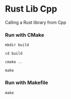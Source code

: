# Rust Lib Cpp

Calling a Rust library from Cpp

### Run with CMake
  `mkdir build`

  `cd build`

  `cmake ..`

  `make`

### Run with Makefile
  `make`
